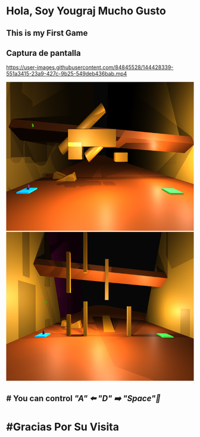 # Hola, Soy Yougraj Mucho Gusto



## This is my First Game

## Captura de pantalla

https://user-images.githubusercontent.com/84845528/144428339-551a3415-23a9-427c-9b25-549deb436bab.mp4


<img src=".Assets/2ndLevel.png" width="700" height="400">

<img src=".Assets/3rdLevel.png" width="700" height="400">

## # You can control *"A" ⬅️ "D" ➡️ "Space"🚀* 


# #Gracias Por Su Visita


